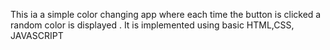 This ia a simple color changing app where each time the button is clicked a random color is displayed .
It is implemented using basic HTML,CSS, JAVASCRIPT
